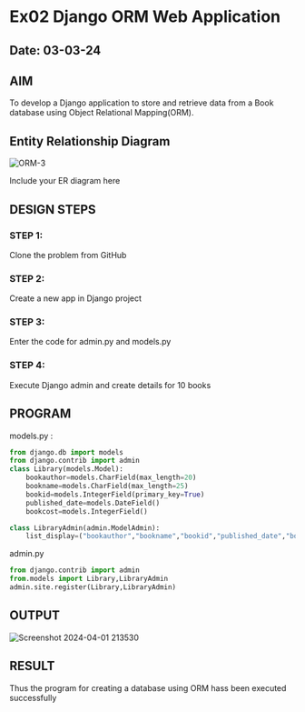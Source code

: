 # Ex02 Django ORM Web Application
## Date: 03-03-24

## AIM
To develop a Django application to store and retrieve data from a Book database using Object Relational Mapping(ORM).

## Entity Relationship Diagram
![ORM-3](https://github.com/Revanth-2717/ORM/assets/152462274/46da802d-1b85-4676-9e11-6600f473f4fe)



Include your ER diagram here

## DESIGN STEPS

### STEP 1:
Clone the problem from GitHub

### STEP 2:
Create a new app in Django project

### STEP 3:
Enter the code for admin.py and models.py

### STEP 4:
Execute Django admin and create details for 10 books

## PROGRAM
models.py :
```PYTHON
from django.db import models
from django.contrib import admin
class Library(models.Model):
    bookauthor=models.CharField(max_length=20)
    bookname=models.CharField(max_length=25)
    bookid=models.IntegerField(primary_key=True)
    published_date=models.DateField()
    bookcost=models.IntegerField()

class LibraryAdmin(admin.ModelAdmin):
    list_display=("bookauthor","bookname","bookid","published_date","bookcost")
```

admin.py
```python
from django.contrib import admin
from.models import Library,LibraryAdmin
admin.site.register(Library,LibraryAdmin)
```
## OUTPUT

![Screenshot 2024-04-01 213530](https://github.com/Revanth-2717/ORM/assets/152462274/ba08d237-0ec9-4d3e-9105-f2df389b58ef)


## RESULT
Thus the program for creating a database using ORM hass been executed successfully
